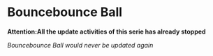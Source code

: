 # Bouncebounce Ball
**Attention:All the update activities of this serie has already stopped**

_Bouncebounce Ball would never be updated again_
